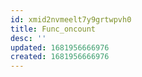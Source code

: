```yaml
---
id: xmid2nvmeelt7y9grtwpvh0
title: Func_oncount
desc: ''
updated: 1681956666976
created: 1681956666976
---
```

